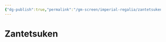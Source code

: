 ```yaml
---
{"dg-publish":true,"permalink":"/gm-screen/imperial-regalia/zantetsuken/","noteIcon":""}
---
```


# Zantetsuken
